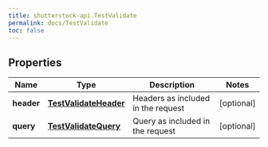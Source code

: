 ```yaml
---
title: shutterstock-api.TestValidate
permalink: docs/TestValidate
toc: false
---
```


## Properties

Name | Type | Description | Notes
------------ | ------------- | ------------- | -------------
**header** | [**TestValidateHeader**](TestValidateHeader) | Headers as included in the request | [optional] 
**query** | [**TestValidateQuery**](TestValidateQuery) | Query as included in the request | [optional] 


